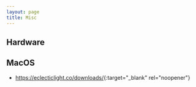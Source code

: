 ```yaml
---
layout: page
title: Misc
---
```


## Hardware

## MacOS
- <https://eclecticlight.co/downloads/>{:target="_blank" rel="noopener"}
